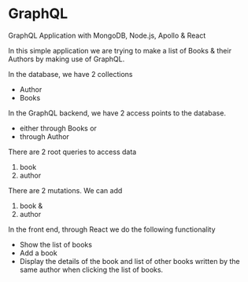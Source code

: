 # GraphQL
GraphQL Application with MongoDB, Node.js, Apollo & React

In this simple application we are trying to make a list of Books & their Authors by making use of GraphQL.

In the database, we have 2 collections
- Author
- Books

In the GraphQL backend, we have 2 access points to the database.
- either through Books or
- through Author

There are 2 root queries to access data
1. book 
2. author

There are 2 mutations. We can add
1. book & 
2. author

In the front end, through React we do the following functionality
* Show the list of books
* Add a book
* Display the details of the book and list of other books written by the same author when clicking the list of books.
